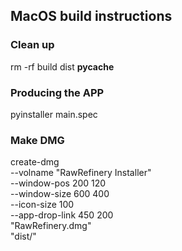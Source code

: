 ## MacOS build instructions


### Clean up

rm -rf build dist __pycache__ 

### Producing the APP

pyinstaller main.spec


### Make DMG
create-dmg \
  --volname "RawRefinery Installer" \
  --window-pos 200 120 \
  --window-size 600 400 \
  --icon-size 100 \
  --app-drop-link 450 200 \
  "RawRefinery.dmg" \
  "dist/"